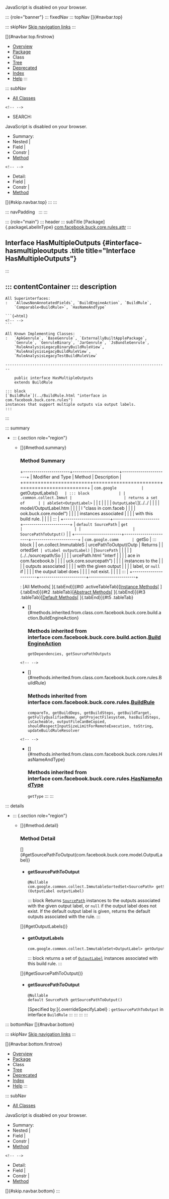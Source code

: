 <div>

JavaScript is disabled on your browser.

</div>

::: {role="banner"}
::: fixedNav
::: topNav
[]{#navbar.top}

::: skipNav
[Skip navigation links](#skip.navbar.top "Skip navigation links")
:::

[]{#navbar.top.firstrow}

-   [Overview](../../../../../../index.html)
-   [Package](package-summary.html)
-   Class
-   [Tree](package-tree.html)
-   [Deprecated](../../../../../../deprecated-list.html)
-   [Index](../../../../../../index-all.html)
-   [Help](../../../../../../help-doc.html)
:::

::: subNav
-   [All Classes](../../../../../../allclasses.html)

```{=html}
<!-- -->
```
-   SEARCH:

<div>

<div>

JavaScript is disabled on your browser.

</div>

</div>

<div>

-   Summary: 
-   Nested \| 
-   Field \| 
-   Constr \| 
-   [Method](#method.summary)

```{=html}
<!-- -->
```
-   Detail: 
-   Field \| 
-   Constr \| 
-   [Method](#method.detail)

</div>

[]{#skip.navbar.top}
:::
:::

::: navPadding
 
:::
:::

::: {role="main"}
::: header
::: subTitle
[Package]{.packageLabelInType} [com.facebook.buck.core.rules.attr](package-summary.html)
:::

## Interface HasMultipleOutputs {#interface-hasmultipleoutputs .title title="Interface HasMultipleOutputs"}
:::

::: contentContainer
::: description
-   

    All Superinterfaces:
    :   `AllowsNonAnnotatedFields`, `BuildEngineAction`, `BuildRule`,
        `Comparable<BuildRule>`, `HasNameAndType`

    ```{=html}
    <!-- -->
    ```

    All Known Implementing Classes:
    :   `ApkGenrule`, `BaseGenrule`, `ExternallyBuiltApplePackage`,
        `Genrule`, `GenruleBinary`, `JarGenrule`, `JsBundleGenrule`,
        `RuleAnalysisLegacyBinaryBuildRuleView`,
        `RuleAnalysisLegacyBuildRuleView`,
        `RuleAnalysisLegacyTestBuildRuleView`

    ------------------------------------------------------------------------

        public interface HasMultipleOutputs
        extends BuildRule

    ::: block
    [`BuildRule`](../BuildRule.html "interface in com.facebook.buck.core.rules")
    instances that support multiple outputs via output labels.
    :::
:::

::: summary
-   ::: {.section role="region"}
    -   []{#method.summary}

        ### Method Summary

        +-----------------------+-----------------------+-----------------------+
        | Modifier and Type     | Method                | Description           |
        +=======================+=======================+=======================+
        | `com.google           | `getOutputLabels()`   | ::: block             |
        | .common.collect.Immut |                       | returns a set of      |
        | ableSet<OutputLabel>` |                       | [                     |
        |                       |                       | `OutputLabel`](../../ |
        |                       |                       | model/OutputLabel.htm |
        |                       |                       | l "class in com.faceb |
        |                       |                       | ook.buck.core.model") |
        |                       |                       | instances associated  |
        |                       |                       | with this build rule. |
        |                       |                       | :::                   |
        +-----------------------+-----------------------+-----------------------+
        | `default SourcePath`  | `get                  |                       |
        |                       | SourcePathToOutput()` |                       |
        +-----------------------+-----------------------+-----------------------+
        | `com.google.comm      | `getSo                | ::: block             |
        | on.collect.ImmutableS | urcePathToOutput​(Outp | Returns               |
        | ortedSet<SourcePath>` | utLabel outputLabel)` | [`SourcePath`         |
        |                       |                       | ](../../sourcepath/So |
        |                       |                       | urcePath.html "interf |
        |                       |                       | ace in com.facebook.b |
        |                       |                       | uck.core.sourcepath") |
        |                       |                       | instances to the      |
        |                       |                       | outputs associated    |
        |                       |                       | with the given output |
        |                       |                       | label, or `null` if   |
        |                       |                       | the output label does |
        |                       |                       | not exist.            |
        |                       |                       | :::                   |
        +-----------------------+-----------------------+-----------------------+

        : [All Methods[ ]{.tabEnd}]{#t0 .activeTableTab}[[Instance
        Methods](javascript:show(2);)[ ]{.tabEnd}]{#t2
        .tableTab}[[Abstract
        Methods](javascript:show(4);)[ ]{.tabEnd}]{#t3
        .tableTab}[[Default
        Methods](javascript:show(16);)[ ]{.tabEnd}]{#t5 .tableTab}

        -   []{#methods.inherited.from.class.com.facebook.buck.core.build.action.BuildEngineAction}

            ### Methods inherited from interface com.facebook.buck.core.build.action.[BuildEngineAction](../../build/action/BuildEngineAction.html "interface in com.facebook.buck.core.build.action")

            `getDependencies, getSourcePathOutputs`

        ```{=html}
        <!-- -->
        ```
        -   []{#methods.inherited.from.class.com.facebook.buck.core.rules.BuildRule}

            ### Methods inherited from interface com.facebook.buck.core.rules.[BuildRule](../BuildRule.html "interface in com.facebook.buck.core.rules")

            `compareTo, getBuildDeps, getBuildSteps, getBuildTarget, getFullyQualifiedName, getProjectFilesystem, hasBuildSteps, isCacheable, outputFileCanBeCopied, shouldRespectInputSizeLimitForRemoteExecution, toString, updateBuildRuleResolver`

        ```{=html}
        <!-- -->
        ```
        -   []{#methods.inherited.from.class.com.facebook.buck.core.rules.HasNameAndType}

            ### Methods inherited from interface com.facebook.buck.core.rules.[HasNameAndType](../HasNameAndType.html "interface in com.facebook.buck.core.rules")

            `getType`
    :::
:::

::: details
-   ::: {.section role="region"}
    -   []{#method.detail}

        ### Method Detail

        []{#getSourcePathToOutput(com.facebook.buck.core.model.OutputLabel)}

        -   #### getSourcePathToOutput

            ``` methodSignature
            @Nullable
            com.google.common.collect.ImmutableSortedSet<SourcePath> getSourcePathToOutput​(OutputLabel outputLabel)
            ```

            ::: block
            Returns
            [`SourcePath`](../../sourcepath/SourcePath.html "interface in com.facebook.buck.core.sourcepath")
            instances to the outputs associated with the given output
            label, or `null` if the output label does not exist. If the
            default output label is given, returns the default outputs
            associated with the rule.
            :::

        []{#getOutputLabels()}

        -   #### getOutputLabels

            ``` methodSignature
            com.google.common.collect.ImmutableSet<OutputLabel> getOutputLabels()
            ```

            ::: block
            returns a set of
            [`OutputLabel`](../../model/OutputLabel.html "class in com.facebook.buck.core.model")
            instances associated with this build rule.
            :::

        []{#getSourcePathToOutput()}

        -   #### getSourcePathToOutput

            ``` methodSignature
            @Nullable
            default SourcePath getSourcePathToOutput()
            ```

            [Specified by:]{.overrideSpecifyLabel}
            :   `getSourcePathToOutput` in interface `BuildRule`
    :::
:::
:::
:::

::: bottomNav
[]{#navbar.bottom}

::: skipNav
[Skip navigation links](#skip.navbar.bottom "Skip navigation links")
:::

[]{#navbar.bottom.firstrow}

-   [Overview](../../../../../../index.html)
-   [Package](package-summary.html)
-   Class
-   [Tree](package-tree.html)
-   [Deprecated](../../../../../../deprecated-list.html)
-   [Index](../../../../../../index-all.html)
-   [Help](../../../../../../help-doc.html)
:::

::: subNav
-   [All Classes](../../../../../../allclasses.html)

<div>

<div>

JavaScript is disabled on your browser.

</div>

</div>

<div>

-   Summary: 
-   Nested \| 
-   Field \| 
-   Constr \| 
-   [Method](#method.summary)

```{=html}
<!-- -->
```
-   Detail: 
-   Field \| 
-   Constr \| 
-   [Method](#method.detail)

</div>

[]{#skip.navbar.bottom}
:::
